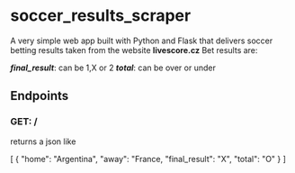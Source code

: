 # soccer_results_scraper

A very simple web app built with Python and Flask that delivers soccer betting results taken from the website **livescore.cz**
Bet results are:

**_final_result_**: can be 1,X or 2
**_total_**: can be over or under

## Endpoints

### GET: /

returns a json like

[
{
"home": "Argentina",
"away": "France,
"final_result": "X",
"total": "O"
}
]
